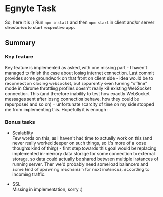 # Egnyte Task

So, here it is :) Run `npm install` and then `npm start` in client and/or server directories to start respective app.

## Summary

### Key feature

Key feature is implemented as asked, with one missing part - I haven't managed to finish the case about losing internet connection. Last commit provides some groundwork on that front on client side - idea would be to reconnect on closing websocket, but apparently even turning "offline" mode in Chrome throttling profiles doesn't really kill existing WebSocket connection. This (and therefore inability to test how exactly WebSocket messages sent after losing connection behave, how they could be repurposed and so on) + unfortunate scarcity of time on my side stopped me from implementing this. Hopefully it is enough :)

### Bonus tasks

- Scalability  
Few words on this, as I haven't had time to actually work on this (and never really worked deeper on such things, so it's more of a loose thoughts kind of thing) - first step towards this goal would be replacing implemented in-memory data storage for some connection to external storage, so data could actually be shared between multiple instances of running server. Then we'd probably need some load balancers and some kind of spawning mechanism for next instances, according to incoming traffic.

- SSL  
Missing in implementation, sorry :)

